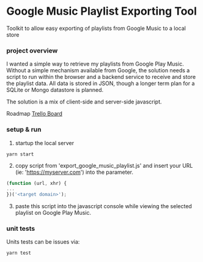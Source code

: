 # Google Music Playlist Exporting Tool
Toolkit to allow easy exporting of playlists from Google Music to a local store

### project overview
I wanted a simple way to retrieve my playlists from Google Play Music. Without a simple mechanism available from Google, the solution needs a script to run within the browser and a backend service to receive and store the playlist data. All data is stored in JSON, though a longer term plan for a SQLite or Mongo datastore is planned.

The solution is a mix of client-side and server-side javascript.

Roadmap
[Trello Board](https://trello.com/b/MZOptfPh)


### setup & run
1. startup the local server 
```
yarn start
```
2. copy script from 'export_google_music_playlist.js' and insert your URL (ie: 'https://myserver.com') into the parameter.
```javascript
(function (url, xhr) {
...
})('<target domain>');
```
3. paste this script into the javascript console while viewing the selected playlist on Google Play Music.


### unit tests
Units tests can be issues via: 
```
yarn test
```
